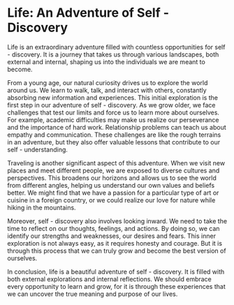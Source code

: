 # Life: An Adventure of Self - Discovery

Life is an extraordinary adventure filled with countless opportunities for self - discovery. It is a journey that takes us through various landscapes, both external and internal, shaping us into the individuals we are meant to become.

From a young age, our natural curiosity drives us to explore the world around us. We learn to walk, talk, and interact with others, constantly absorbing new information and experiences. This initial exploration is the first step in our adventure of self - discovery. As we grow older, we face challenges that test our limits and force us to learn more about ourselves. For example, academic difficulties may make us realize our perseverance and the importance of hard work. Relationship problems can teach us about empathy and communication. These challenges are like the rough terrains in an adventure, but they also offer valuable lessons that contribute to our self - understanding.

Traveling is another significant aspect of this adventure. When we visit new places and meet different people, we are exposed to diverse cultures and perspectives. This broadens our horizons and allows us to see the world from different angles, helping us understand our own values and beliefs better. We might find that we have a passion for a particular type of art or cuisine in a foreign country, or we could realize our love for nature while hiking in the mountains.

Moreover, self - discovery also involves looking inward. We need to take the time to reflect on our thoughts, feelings, and actions. By doing so, we can identify our strengths and weaknesses, our desires and fears. This inner exploration is not always easy, as it requires honesty and courage. But it is through this process that we can truly grow and become the best version of ourselves.

In conclusion, life is a beautiful adventure of self - discovery. It is filled with both external explorations and internal reflections. We should embrace every opportunity to learn and grow, for it is through these experiences that we can uncover the true meaning and purpose of our lives.
